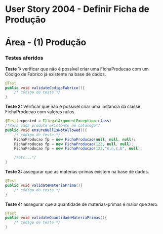 # User Story 2004 - Definir Ficha de Produção



# Área - (1) Produção

### Testes aferidos

**Teste 1:** verificar que não é possível criar uma FichaProducao com um Código de Fabrico já existente na base de dados.

```java
@Test
public void validateCodigoFabrico(){
    /* código de teste */
}
```

**Teste 2:** Verificar que não é possível criar uma instância da classe FichaProducao com valores nulos.

```java
@Test(expected = IllegalArgumentException.class)
/*Para cada produto existente no catálogo*/
public void ensureNullIsNotAllowed(){
    /* código de teste */
    FichaProducao fp = new FichaProducao(null, null, null);
    FichaProducao fp = new FichaProducao(123, null, null);
    FichaProducao fp = new FichaProducao(123,"m,n,c,b", null);

    /*etc...*/
}
```
**Teste 3:** assegurar que as materias-primas existem na base de dados.

```java
@Test
public void validateMateriaPrima(){
    /* código de teste */
}
```
**Teste 4:** assegurar que a quantidade de materias-primas é maior que zero.

```java
@Test
public void validateQuantidadeMateriaPrimas(){
    /* código de teste */
}
```
